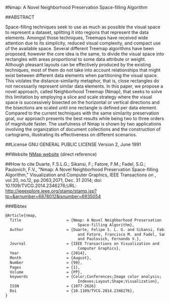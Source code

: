 #Nmap: A Novel Neighborhood Preservation Space-filling Algorithm



##ABSTRACT

Space-filling techniques seek to use as much as possible the visual space to represent a dataset, splitting it into regions that represent the data elements. Amongst those techniques, Treemaps have received wide attention due to its simplicity, reduced visual complexity, and compact use of the available space. Several different Treemap algorithms have been proposed, however the core idea is the same, to divide the visual space into rectangles with areas proportional to some data attribute or weight. Although pleasant layouts can be effectively produced by the existing techniques, most of them do not take into account relationships that might exist between different data elements when partitioning the visual space. This violates the distance-similarity metaphor, that is, close rectangles do not necessarily represent similar data elements. In this paper, we propose a novel approach, called Neighborhood Treemap (Nmap), that seeks to solve this limitation by employing a slice and scale strategy where the visual space is successively bisected on the horizontal or vertical directions and the bisections are scaled until one rectangle is defined per data element. Compared to the current techniques with the same similarity preservation goal, our approach presents the best results while being two to three orders of magnitude faster. The usefulness of Nmap is shown by two applications involving the organization of document collections and the construction of cartograms, illustrating its effectiveness on different scenarios.

##License
GNU GENERAL PUBLIC LICENSE Version 2, June 1991

##Website
[NMap website](http://nmap.vicg.icmc.usp.br/) (direct reference)

##How to cite
Duarte, F.S.L.G.; Sikansi, F.; Fatore, F.M.; Fadel, S.G.; Paulovich, F.V., "Nmap: A Novel Neighborhood Preservation Space-filling Algorithm," Visualization and Computer Graphics, IEEE Transactions on , vol.20, no.12, pp.2063,2071, Dec. 31 2014; doi: 10.1109/TVCG.2014.2346276;URL: http://ieeexplore.ieee.org/stamp/stamp.jsp?tp=&arnumber=6876012&isnumber=6935054

###Bibtex
```tex
@Article{nmap,
  Title                    = {Nmap: A Novel Neighborhood Preservation 
                                Space-filling Algorithm},
  Author                   = {Duarte, Felipe S. L. G. and Sikansi, Fabio H.  G.
                                and Fatore, Francisco M. and Fadel, Samuel G. 
                                and Paulovich, Fernando V.},
  Journal                  = {IEEE Transactions on Visualization and 
                                Computer Graphics},
  Year                     = {2014},
  Month                    = {August},
  Number                   = {99},
  Pages                    = {1},
  Volume                   = {PP},
  keywords                 = {Color;Conferences;Image color analysis;
                                Indexes;Layout;Shape;Visualization}, 
  ISSN                     = {1077-2626}
  Doi                      = {10.1109/TVCG.2014.2346276},
}
```
